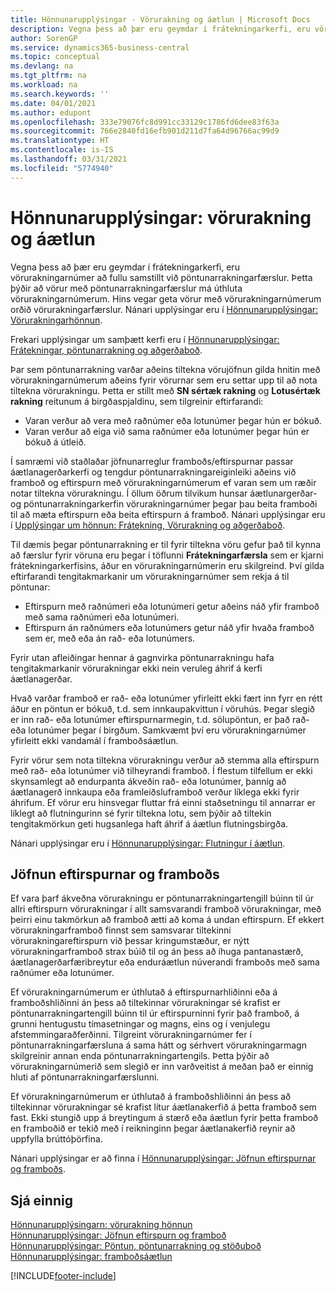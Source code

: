 ```yaml
---
title: Hönnunarupplýsingar - Vörurakning og áætlun | Microsoft Docs
description: Vegna þess að þær eru geymdar í frátekningarkerfi, eru vörurakningarnúmer að fullu samstillt við pöntunarrakningarfærslur.
author: SorenGP
ms.service: dynamics365-business-central
ms.topic: conceptual
ms.devlang: na
ms.tgt_pltfrm: na
ms.workload: na
ms.search.keywords: ''
ms.date: 04/01/2021
ms.author: edupont
ms.openlocfilehash: 333e79076fc8d991cc33129c1786fd6dee83f63a
ms.sourcegitcommit: 766e2840fd16efb901d211d7fa64d96766ac99d9
ms.translationtype: HT
ms.contentlocale: is-IS
ms.lasthandoff: 03/31/2021
ms.locfileid: "5774940"
---
```

# <a name="design-details-item-tracking-and-planning"></a>Hönnunarupplýsingar: vörurakning og áætlun
Vegna þess að þær eru geymdar í frátekningarkerfi, eru vörurakningarnúmer að fullu samstillt við pöntunarrakningarfærslur. Þetta þýðir að vörur með pöntunarrakningarfærslur má úthluta vörurakningarnúmerum. Hins vegar geta vörur með vörurakningarnúmerum orðið vörurakningarfærslur. Nánari upplýsingar eru í [Hönnunarupplýsingar: Vörurakningarhönnun](design-details-item-tracking-design.md).

Frekari upplýsingar um samþætt kerfi eru í [Hönnunarupplýsingar: Frátekningar, pöntunarrakning og aðgerðaboð](design-details-reservation-order-tracking-and-action-messaging.md).

Þar sem pöntunarrakning varðar aðeins tiltekna vörujöfnun gilda hnitin með vörurakningarnúmerum aðeins fyrir vörurnar sem eru settar upp til að nota tiltekna vörurakningu. Þetta er stillt með **SN sértæk rakning** og **Lotusértæk rakning** reitunum á birgðaspjaldinu, sem tilgreinir eftirfarandi:

- Varan verður að vera með raðnúmer eða lotunúmer þegar hún er bókuð.
- Varan verður að eiga við sama raðnúmer eða lotunúmer þegar hún er bókuð á útleið.

Í samræmi við staðlaðar jöfnunarreglur framboðs/eftirspurnar passar áætlanagerðarkerfi og tengdur pöntunarrakningareiginleiki aðeins við framboð og eftirspurn með vörurakningarnúmerum ef varan sem um ræðir notar tiltekna vörurakningu. Í öllum öðrum tilvikum hunsar áætlunargerðar- og pöntunarrakningarkerfin vörurakningarnúmer þegar þau beita framboði til að mæta eftirspurn eða beita eftirspurn á framboð. Nánari upplýsingar eru í [Upplýsingar um hönnun: Frátekning, Vörurakning og aðgerðaboð](design-details-reservation-order-tracking-and-action-messaging.md).

Til dæmis þegar pöntunarrakning er til fyrir tiltekna vöru gefur það til kynna að færslur fyrir vöruna eru þegar í töflunni **Frátekningarfærsla** sem er kjarni frátekningarkerfisins, áður en vörurakningarnúmerin eru skilgreind. Því gilda eftirfarandi tengitakmarkanir um vörurakningarnúmer sem rekja á til pöntunar:

- Eftirspurn með raðnúmeri eða lotunúmeri getur aðeins náð yfir framboð með sama raðnúmeri eða lotunúmeri.
- Eftirspurn án raðnúmers eða lotunúmers getur náð yfir hvaða framboð sem er, með eða án rað- eða lotunúmers.

Fyrir utan afleiðingar hennar á gagnvirka pöntunarrakningu hafa tengitakmarkanir vörurakningar ekki nein veruleg áhrif á kerfi áætlanagerðar.

Hvað varðar framboð er rað- eða lotunúmer yfirleitt ekki fært inn fyrr en rétt áður en pöntun er bókuð, t.d. sem innkaupakvittun í vöruhús. Þegar slegið er inn rað- eða lotunúmer eftirspurnarmegin, t.d. sölupöntun, er það rað- eða lotunúmer þegar í birgðum. Samkvæmt því eru vörurakningarnúmer yfirleitt ekki vandamál í framboðsáætlun.

Fyrir vörur sem nota tiltekna vörurakningu verður að stemma alla eftirspurn með rað- eða lotunúmer við tilheyrandi framboð. Í flestum tilfellum er ekki skynsamlegt að endurpanta ákveðin rað- eða lotunúmer, þannig að áætlanagerð innkaupa eða framleiðsluframboð verður líklega ekki fyrir áhrifum. Ef vörur eru hinsvegar fluttar frá einni staðsetningu til annarrar er líklegt að flutningurinn sé fyrir tiltekna lotu, sem þýðir að tiltekin tengitakmörkun geti hugsanlega haft áhrif á áætlun flutningsbirgða.

Nánari upplýsingar eru í [Hönnunarupplýsingar: Flutningur í áætlun](design-details-transfers-in-planning.md).

## <a name="balancing-demand-and-supply"></a>Jöfnun eftirspurnar og framboðs
Ef vara þarf ákveðna vörurakningu er pöntunarrakningartengill búinn til úr allri eftirspurn vörurakningar í allt samsvarandi framboð vörurakningar, með þeirri einu takmörkun að framboð ætti að koma á undan eftirspurn. Ef ekkert vörurakningarframboð finnst sem samsvarar tiltekinni vörurakningareftirspurn við þessar kringumstæður, er nýtt vörurakningarframboð strax búið til og án þess að íhuga pantanastærð, áætlanagerðarfæribreytur eða enduráætlun núverandi framboðs með sama raðnúmer eða lotunúmer.

Ef vörurakningarnúmerum er úthlutað á eftirspurnarhliðinni eða á framboðshliðinni án þess að tiltekinnar vörurakningar sé krafist er pöntunarrakningartengill búinn til úr eftirspurninni fyrir það framboð, á grunni hentugustu tímasetningar og magns, eins og í venjulegu afstemmingaraðferðinni. Tilgreint vörurakningarnúmer fer í pöntunarrakningarfærsluna á sama hátt og sérhvert vörurakningarmagn skilgreinir annan enda pöntunarrakningartengils. Þetta þýðir að vörurakningarnúmerið sem slegið er inn varðveitist á meðan það er einnig hluti af pöntunarrakningarfærslunni.

Ef vörurakningarnúmerum er úthlutað á framboðshliðinni án þess að tiltekinnar vörurakningar sé krafist lítur áætlanakerfið á þetta framboð sem fast. Ekki stungið upp á breytingum á stærð eða áætlun fyrir þetta framboð en framboðið er tekið með í reikninginn þegar áætlanakerfið reynir að uppfylla brúttóþörfina.

Nánari upplýsingar er að finna í [Hönnunarupplýsingar: Jöfnun eftirspurnar og framboðs](design-details-balancing-demand-and-supply.md).  

## <a name="see-also"></a>Sjá einnig  
[Hönnunarupplýsingarn: vörurakning hönnun](design-details-item-tracking-design.md)  
[Hönnunarupplýsingar: Jöfnun eftirspurn og framboð](design-details-balancing-demand-and-supply.md)  
[Hönnunarupplýsingar: Pöntun, pöntunarrakning og stöðuboð](design-details-reservation-order-tracking-and-action-messaging.md)   
[Hönnunarupplýsingar: framboðsáætlun](design-details-supply-planning.md)  


[!INCLUDE[footer-include](includes/footer-banner.md)]